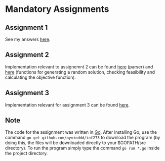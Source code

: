 # Mandatory Assignments

## Assignment 1

See my answers [here](https://oyvinddd.github.io/inf273/).

## Assignment 2

Implementation relevant to assignemnt 2 can be found [here](https://github.com/oyvinddd/inf273/blob/master/util/parser.go) (parser) and [here](https://github.com/oyvinddd/inf273/blob/master/assignment2/assignment2.go) (functions for generating a random solution, checking feasibility and calculating the objective function).

## Assignment 3

Implementation relevant for assignment 3 can be found [here](https://github.com/oyvinddd/inf273/tree/master/heuristics).

## Note

The code for the assignment was written in [Go](https://golang.org/). After installing Go, use the command ``go get github.com/oyvinddd/inf273`` to download the program (by doing this, the files will be downloaded directly to your $GOPATH/src directory). To run the program simply type the command ``go run *.go`` inside the project directory.